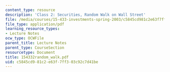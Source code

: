 ```yaml
---
content_type: resource
description: 'Class 2: Securities, Random Walk on Wall Street'
file: /media/courses/15-433-investments-spring-2003/c5845cd981c2e63f7ff303c92c7d41be_154332random_walk.pdf
file_type: application/pdf
learning_resource_types:
- Lecture Notes
ocw_type: OCWFile
parent_title: Lecture Notes
parent_type: CourseSection
resourcetype: Document
title: 154332random_walk.pdf
uid: c5845cd9-81c2-e63f-7ff3-03c92c7d41be
---
```

